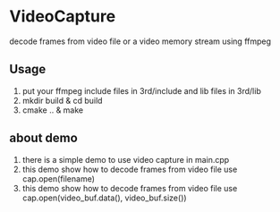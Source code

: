 # VideoCapture
decode frames from video file or a video memory stream using ffmpeg
## Usage
1. put your ffmpeg include files in 3rd/include and lib files in 3rd/lib
2. mkdir build & cd build
3. cmake .. & make

## about demo
1. there is a simple demo to use video capture in main.cpp
2. this demo show how to decode frames from video file use cap.open(filename)
3. this demo show how to decode frames from video file use cap.open(video_buf.data(), video_buf.size())
